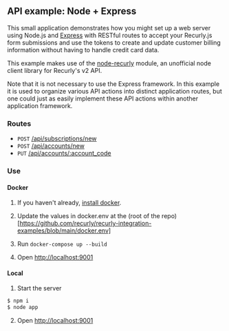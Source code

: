 ## API example: Node + Express

This small application demonstrates how you might set up a web server
using Node.js and [Express][express] with RESTful routes to accept your Recurly.js
form submissions and use the tokens to create and update customer billing
information without having to handle credit card data.

This example makes use of the [node-recurly][node-recurly] module, an
unofficial node client library for Recurly's v2 API.

Note that it is not necessary to use the Express framework. In this example it is
used to organize various API actions into distinct application routes, but one
could just as easily implement these API actions within another application
framework.

### Routes

- `POST` [/api/subscriptions/new](app.js#L18-46)
- `POST` [/api/accounts/new](app.js#L49-59)
- `PUT` [/api/accounts/:account_code](app.js#L62-72)

### Use

#### Docker

1. If you haven't already, [install docker](https://www.docker.com/get-started).

2. Update the values in docker.env at the (root of the repo)[https://github.com/recurly/recurly-integration-examples/blob/main/docker.env]

3. Run `docker-compose up --build`

4. Open [http://localhost:9001](http://localhost:9001)

#### Local

1. Start the server

  ```bash
  $ npm i
  $ node app
  ```
2. Open [http://localhost:9001](http://localhost:9001)

[express]: https://expressjs.com/
[node-recurly]: https://github.com/cgerrior/node-recurly
